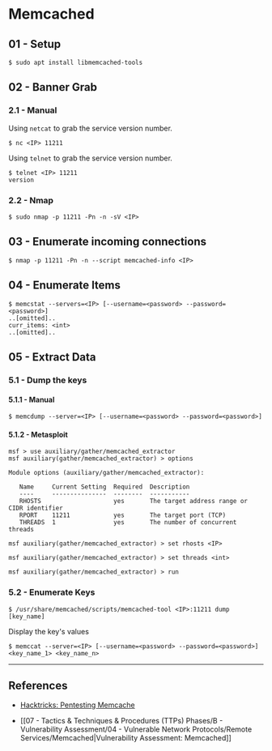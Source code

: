 # Memcached

## 01 - Setup

```
$ sudo apt install libmemcached-tools
```

## 02 - Banner Grab

### 2.1 - Manual

Using `netcat` to grab the service version number.

```
$ nc <IP> 11211
```

Using `telnet` to grab the service version number.

```
$ telnet <IP> 11211
version
```

### 2.2 - Nmap

```
$ sudo nmap -p 11211 -Pn -n -sV <IP>
```

## 03 - Enumerate incoming connections

```
$ nmap -p 11211 -Pn -n --script memcached-info <IP>
```

## 04 - Enumerate Items

```
$ memcstat --servers=<IP> [--username=<password> --password=<password>]
..[omitted]..
curr_items: <int>
..[omitted]..
```

## 05 - Extract Data

### 5.1 - Dump the keys

#### 5.1.1 - Manual

```
$ memcdump --server=<IP> [--username=<password> --password=<password>]
```

#### 5.1.2 - Metasploit

```
msf > use auxiliary/gather/memcached_extractor
msf auxiliary(gather/memcached_extractor) > options

Module options (auxiliary/gather/memcached_extractor):

   Name     Current Setting  Required  Description
   ----     ---------------  --------  -----------
   RHOSTS                    yes       The target address range or CIDR identifier
   RPORT    11211            yes       The target port (TCP)
   THREADS  1                yes       The number of concurrent threads

msf auxiliary(gather/memcached_extractor) > set rhosts <IP>

msf auxiliary(gather/memcached_extractor) > set threads <int>

msf auxiliary(gather/memcached_extractor) > run
```

### 5.2 - Enumerate Keys

```
$ /usr/share/memcached/scripts/memcached-tool <IP>:11211 dump [key_name]
```

Display the key's values

```
$ memccat --server=<IP> [--username=<password> --password=<password>] <key_name_1> <key_name_n>
```

---
## References

- [Hacktricks: Pentesting Memcache](https://book.hacktricks.xyz/network-services-pentesting/11211-memcache)

- [[07 - Tactics & Techniques & Procedures (TTPs) Phases/B - Vulnerability Assessment/04 - Vulnerable Network Protocols/Remote Services/Memcached|Vulnerability Assessment: Memcached]]